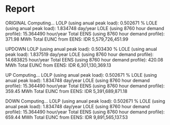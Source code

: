 # Report

ORIGINAL
Computing...
LOLP (using anual peak load): 0.502671 %
LOLE (using anual peak load): 1.834748 day/year
LOLE (using 8760 hour demand profile): 15.364490 hour/year
Total EENS (using 8760 hour demand profile): 371.98 MWh
Total EUNC from EENS: IDR 5,579,726,451.99

UPDOWN
LOLP (using anual peak load): 0.503430 %
LOLE (using anual peak load): 1.837519 day/year
LOLE (using 8760 hour demand profile): 14.683825 hour/year
Total EENS (using 8760 hour demand profile): 420.08 MWh
Total EUNC from EENS: IDR 6,301,130,369.13

UP
Computing...
LOLP (using anual peak load): 0.502671 %
LOLE (using anual peak load): 1.834748 day/year
LOLE (using 8760 hour demand profile): 15.364490 hour/year
Total EENS (using 8760 hour demand profile): 359.45 MWh
Total EUNC from EENS: IDR 5,391,689,871.18

DOWN
Computing...
LOLP (using anual peak load): 0.502671 %
LOLE (using anual peak load): 1.834748 day/year
LOLE (using 8760 hour demand profile): 15.364490 hour/year
Total EENS (using 8760 hour demand profile): 659.44 MWh
Total EUNC from EENS: IDR 9,891,565,137.53
